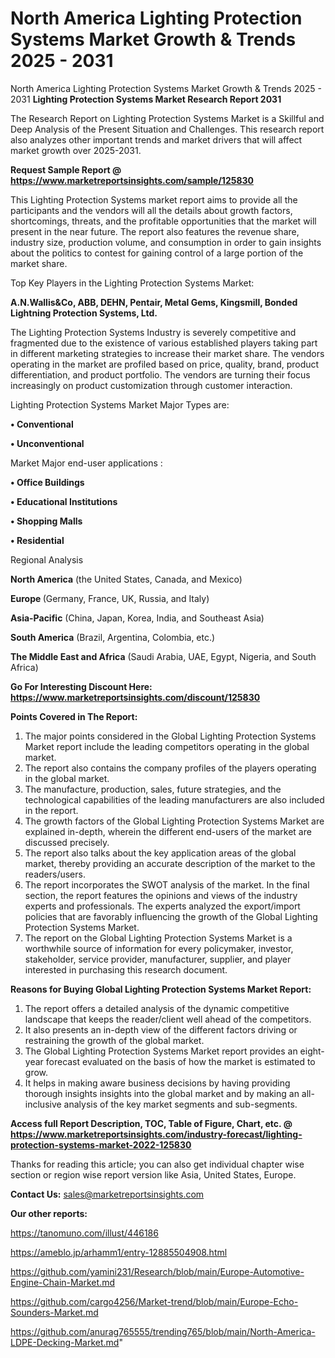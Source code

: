 # North America Lighting Protection Systems Market Growth & Trends 2025 - 2031
North America Lighting Protection Systems Market Growth & Trends 2025 - 2031
<strong>Lighting Protection Systems Market Research Report 2031</strong>

The Research Report on Lighting Protection Systems Market is a Skillful and Deep Analysis of the Present Situation and Challenges. This research report also analyzes other important trends and market drivers that will affect market growth over 2025-2031.

<strong>Request Sample Report @ <a href=https://www.marketreportsinsights.com/sample/125830>https://www.marketreportsinsights.com/sample/125830</a></strong>

This Lighting Protection Systems market report aims to provide all the participants and the vendors will all the details about growth factors, shortcomings, threats, and the profitable opportunities that the market will present in the near future. The report also features the revenue share, industry size, production volume, and consumption in order to gain insights about the politics to contest for gaining control of a large portion of the market share.

Top Key Players in the Lighting Protection Systems Market:

<strong>A.N.Wallis&Co, ABB, DEHN, Pentair, Metal Gems, Kingsmill, Bonded Lightning Protection Systems, Ltd.</strong>

The Lighting Protection Systems Industry is severely competitive and fragmented due to the existence of various established players taking part in different marketing strategies to increase their market share. The vendors operating in the market are profiled based on price, quality, brand, product differentiation, and product portfolio. The vendors are turning their focus increasingly on product customization through customer interaction.

Lighting Protection Systems Market Major Types are:

<strong>• Conventional

• Unconventional</strong>

Market Major end-user applications :

<strong>• Office Buildings

• Educational Institutions

• Shopping Malls

• Residential</strong>

Regional Analysis

</u><strong><b>North America</b></strong> (the United States, Canada, and Mexico)

<strong><b>Europe </b></strong>(Germany, France, UK, Russia, and Italy)

<strong><b>Asia-Pacific</b></strong> (China, Japan, Korea, India, and Southeast Asia)

<strong><b>South America</b></strong> (Brazil, Argentina, Colombia, etc.)

<strong><b>The Middle East and Africa</b></strong> (Saudi Arabia, UAE, Egypt, Nigeria, and South Africa)

<strong>Go For Interesting Discount Here: <a href=https://www.marketreportsinsights.com/discount/125830>https://www.marketreportsinsights.com/discount/125830</a></strong>

<strong>Points Covered in The Report:</strong>
<ol>
  <li>The major points considered in the Global Lighting Protection Systems Market report include the leading competitors operating in the global market.</li>
  <li>The report also contains the company profiles of the players operating in the global market.</li>
  <li>The manufacture, production, sales, future strategies, and the technological capabilities of the leading manufacturers are also included in the report.</li>
  <li>The growth factors of the Global Lighting Protection Systems Market are explained in-depth, wherein the different end-users of the market are discussed precisely.</li>
  <li>The report also talks about the key application areas of the global market, thereby providing an accurate description of the market to the readers/users.</li>
  <li>The report incorporates the SWOT analysis of the market. In the final section, the report features the opinions and views of the industry experts and professionals. The experts analyzed the export/import policies that are favorably influencing the growth of the Global Lighting Protection Systems Market.</li>
  <li>The report on the Global Lighting Protection Systems Market is a worthwhile source of information for every policymaker, investor, stakeholder, service provider, manufacturer, supplier, and player interested in purchasing this research document.</li>
</ol>
<strong>Reasons for Buying Global Lighting Protection Systems Market Report:</strong>

<ol>
  <li>The report offers a detailed analysis of the dynamic competitive landscape that keeps the reader/client well ahead of the competitors.</li>
  <li>It also presents an in-depth view of the different factors driving or restraining the growth of the global market.</li>
  <li>The Global Lighting Protection Systems Market report provides an eight-year forecast evaluated on the basis of how the market is estimated to grow.</li>
  <li>It helps in making aware business decisions by having providing thorough insights insights into the global market and by making an all-inclusive analysis of the key market segments and sub-segments.</li>
</ol>
<strong>Access full Report Description, TOC, Table of Figure, Chart, etc. @ <a href=https://www.marketreportsinsights.com/industry-forecast/lighting-protection-systems-market-2022-125830>https://www.marketreportsinsights.com/industry-forecast/lighting-protection-systems-market-2022-125830</a></strong>


Thanks for reading this article; you can also get individual chapter wise section or region wise report version like Asia, United States, Europe.

<strong>Contact Us:</strong>
sales@marketreportsinsights.com

<strong>Our other reports:</strong>

<a href=https://tanomuno.com/illust/446186>https://tanomuno.com/illust/446186</a>

<a href=https://ameblo.jp/arhamm1/entry-12885504908.html>https://ameblo.jp/arhamm1/entry-12885504908.html</a>

<a href=https://github.com/yamini231/Research/blob/main/Europe-Automotive-Engine-Chain-Market.md>https://github.com/yamini231/Research/blob/main/Europe-Automotive-Engine-Chain-Market.md</a>

<a href=https://github.com/cargo4256/Market-trend/blob/main/Europe-Echo-Sounders-Market.md>https://github.com/cargo4256/Market-trend/blob/main/Europe-Echo-Sounders-Market.md</a>

<a href=https://github.com/anurag765555/trending765/blob/main/North-America-LDPE-Decking-Market.md>https://github.com/anurag765555/trending765/blob/main/North-America-LDPE-Decking-Market.md</a>"
